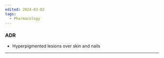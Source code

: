 ```yaml
---
edited: 2024-03-02
tags:
  - Pharmacology
---
```

### ADR
- Hyperpigmented lesions over skin and nails

---
